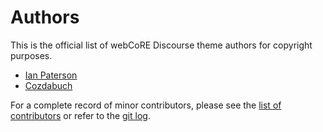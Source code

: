 # Authors

This is the official list of webCoRE Discourse theme authors for copyright purposes.

* [Ian Paterson](https://github.com/idpaterson)
* [Cozdabuch](https://github.com/cozdabuch)

For a complete record of minor contributors, please see the [list of contributors](https://github.com/webCoRE-Mechanics/webCoRE-discourse-theme/graphs/contributors) or refer to the [git log](https://github.com/webCoRE-Mechanics/webCoRE-discourse-theme/commits/master).
